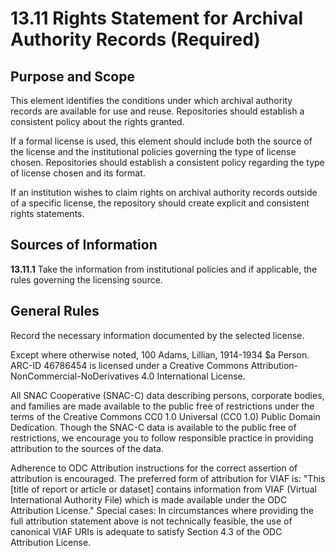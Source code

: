 # 13.11 Rights Statement for Archival Authority Records (Required)

## Purpose and Scope
This element identifies the conditions under which archival authority records are available for use and reuse.  Repositories should establish a consistent policy about the rights granted.

If a formal license is used, this element should include both the source of the license and the institutional policies governing the type of license chosen.  Repositories should establish a consistent policy regarding the type of license chosen and its format.

If an institution wishes to claim rights on archival authority records outside of a specific license, the repository should create explicit and consistent rights statements.

## Sources of Information
**13.11.1**
Take the information from institutional policies and if applicable, the rules governing the licensing source.

## General Rules
Record the necessary information documented by the selected license.

<p class="dacs-example">Except where otherwise noted, 100 Adams, Lillian, 1914-1934 $a Person.
ARC-ID 46786454 is licensed under a Creative Commons Attribution-NonCommercial-NoDerivatives 4.0 International License.</p>

<p class="dacs-example">All SNAC Cooperative (SNAC-C) data describing persons, corporate bodies, and families are made available to the public free of restrictions under the terms of the Creative Commons CC0 1.0 Universal (CC0 1.0) Public Domain Dedication.
Though the SNAC-C data is available to the public free of restrictions, we encourage you to follow responsible practice in providing attribution to the sources of the data.</p>

<p class="dacs-example">Adherence to ODC Attribution instructions for the correct assertion of attribution is encouraged. The preferred form of attribution for VIAF is:
"This [title of report or article or dataset] contains information from VIAF (Virtual International Authority File) which is made available under the ODC Attribution License."
Special cases: In circumstances where providing the full attribution statement above is not technically feasible, the use of canonical VIAF URIs is adequate to satisfy Section 4.3 of the ODC Attribution License.</p>
